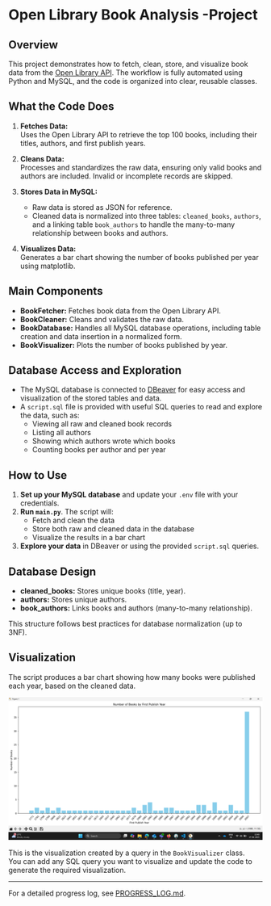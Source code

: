 # Open Library Book Analysis -Project

## Overview

This project demonstrates how to fetch, clean, store, and visualize book data from the [Open Library API](https://openlibrary.org). The workflow is fully automated using Python and MySQL, and the code is organized into clear, reusable classes.

## What the Code Does

1. **Fetches Data:**  
   Uses the Open Library API to retrieve the top 100 books, including their titles, authors, and first publish years.

2. **Cleans Data:**  
   Processes and standardizes the raw data, ensuring only valid books and authors are included. Invalid or incomplete records are skipped.

3. **Stores Data in MySQL:**  
   - Raw data is stored as JSON for reference.
   - Cleaned data is normalized into three tables: `cleaned_books`, `authors`, and a linking table `book_authors` to handle the many-to-many relationship between books and authors.

4. **Visualizes Data:**  
   Generates a bar chart showing the number of books published per year using matplotlib.

## Main Components

- **BookFetcher:** Fetches book data from the Open Library API.
- **BookCleaner:** Cleans and validates the raw data.
- **BookDatabase:** Handles all MySQL database operations, including table creation and data insertion in a normalized form.
- **BookVisualizer:** Plots the number of books published by year.

## Database Access and Exploration

- The MySQL database is connected to [DBeaver](https://dbeaver.io/) for easy access and visualization of the stored tables and data.
- A `script.sql` file is provided with useful SQL queries to read and explore the data, such as:
  - Viewing all raw and cleaned book records
  - Listing all authors
  - Showing which authors wrote which books
  - Counting books per author and per year

## How to Use

1. **Set up your MySQL database** and update your `.env` file with your credentials.
2. **Run `main.py`**. The script will:
   - Fetch and clean the data
   - Store both raw and cleaned data in the database
   - Visualize the results in a bar chart
3. **Explore your data** in DBeaver or using the provided `script.sql` queries.

## Database Design

- **cleaned_books:** Stores unique books (title, year).
- **authors:** Stores unique authors.
- **book_authors:** Links books and authors (many-to-many relationship).

This structure follows best practices for database normalization (up to 3NF).

## Visualization

The script produces a bar chart showing how many books were published each year, based on the cleaned data.

![Books Published Per Year](bar_chart.png)

This is the visualization created by a query in the `BookVisualizer` class.  
You can add any SQL query you want to visualize and update the code to generate the required visualization.

---

For a detailed progress log, see [PROGRESS_LOG.md](PROGRESS_LOG.md).
